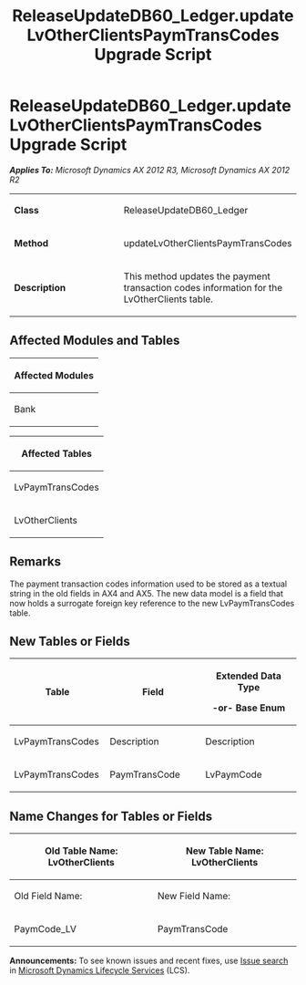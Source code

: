 ﻿---
title: ReleaseUpdateDB60_Ledger.updateLvOtherClientsPaymTransCodes Upgrade Script
TOCTitle: ReleaseUpdateDB60_Ledger.updateLvOtherClientsPaymTransCodes Upgrade Script
ms:assetid: c799ce33-cf03-09eb-1b95-73ae82b30afc
ms:mtpsurl: https://msdn.microsoft.com/en-us/library/JJ719583(v=AX.60)
ms:contentKeyID: 49711150
ms.date: 05/18/2015
mtps_version: v=AX.60
---

# ReleaseUpdateDB60\_Ledger.updateLvOtherClientsPaymTransCodes Upgrade Script 


_**Applies To:** Microsoft Dynamics AX 2012 R3, Microsoft Dynamics AX 2012 R2_

<table>
<colgroup>
<col style="width: 50%" />
<col style="width: 50%" />
</colgroup>
<tbody>
<tr class="odd">
<td><p><strong>Class</strong></p></td>
<td><p>ReleaseUpdateDB60_Ledger</p></td>
</tr>
<tr class="even">
<td><p><strong>Method</strong></p></td>
<td><p>updateLvOtherClientsPaymTransCodes</p></td>
</tr>
<tr class="odd">
<td><p><strong>Description</strong></p></td>
<td><p>This method updates the payment transaction codes information for the LvOtherClients table.</p></td>
</tr>
</tbody>
</table>


## Affected Modules and Tables

<table>
<colgroup>
<col style="width: 100%" />
</colgroup>
<thead>
<tr class="header">
<th><p>Affected Modules</p></th>
</tr>
</thead>
<tbody>
<tr class="odd">
<td><p>Bank</p></td>
</tr>
</tbody>
</table>


<table>
<colgroup>
<col style="width: 100%" />
</colgroup>
<thead>
<tr class="header">
<th><p>Affected Tables</p></th>
</tr>
</thead>
<tbody>
<tr class="odd">
<td><p>LvPaymTransCodes</p></td>
</tr>
<tr class="even">
<td><p>LvOtherClients</p></td>
</tr>
</tbody>
</table>


## Remarks

The payment transaction codes information used to be stored as a textual string in the old fields in AX4 and AX5. The new data model is a field that now holds a surrogate foreign key reference to the new LvPaymTransCodes table.

## New Tables or Fields

<table>
<colgroup>
<col style="width: 33%" />
<col style="width: 33%" />
<col style="width: 33%" />
</colgroup>
<thead>
<tr class="header">
<th><p>Table</p></th>
<th><p>Field</p></th>
<th><p>Extended Data Type</p>
<p>-or- Base Enum</p></th>
</tr>
</thead>
<tbody>
<tr class="odd">
<td><p>LvPaymTransCodes</p></td>
<td><p>Description</p></td>
<td><p>Description</p></td>
</tr>
<tr class="even">
<td><p>LvPaymTransCodes</p></td>
<td><p>PaymTransCode</p></td>
<td><p>LvPaymCode</p></td>
</tr>
</tbody>
</table>


## Name Changes for Tables or Fields

<table>
<colgroup>
<col style="width: 50%" />
<col style="width: 50%" />
</colgroup>
<thead>
<tr class="header">
<th><p>Old Table Name: LvOtherClients</p></th>
<th><p>New Table Name: LvOtherClients</p></th>
</tr>
</thead>
<tbody>
<tr class="odd">
<td><p>Old Field Name:</p></td>
<td><p>New Field Name:</p></td>
</tr>
<tr class="even">
<td><p>PaymCode_LV</p></td>
<td><p>PaymTransCode</p></td>
</tr>
</tbody>
</table>

  
**Announcements:** To see known issues and recent fixes, use [Issue search](http://go.microsoft.com/fwlink/?linkid=389258) in [Microsoft Dynamics Lifecycle Services](http://go.microsoft.com/fwlink/?linkid=306505) (LCS).


